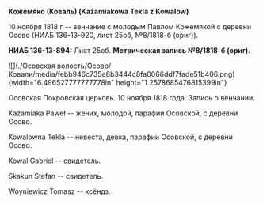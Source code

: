 **Кожемяко (Коваль) (Każamiakowa Tekla z Kowalow)**

10 ноября 1818 г -- венчание с молодым Павлом Кожемякой с деревни Осово
(НИАБ 136-13-920, лист 25об, №8/1818-б (ориг)).

**НИАБ 136-13-894:** Лист 25об. **Метрическая запись №8/1818-б (ориг).**

![](./Осовская волость/Осово/Ковали/media/febb946c735e8b3444c8fa0066ddf7fade51b406.png){width="6.496527777777778in"
height="1.2578685476815399in"}

Осовская Покровская церковь. 10 ноября 1818 года. Запись о венчании.

Każamiaka Paweł -- жених, молодой, парафии Осовской, с деревни Осово.

Kowalowna Tekla -- невеста, девка, парафии Осовской, с деревни Осово.

Kowal Gabriel -- свидетель.

Skakun Stefan -- свидетель.

Woyniewicz Tomasz -- ксёндз.
